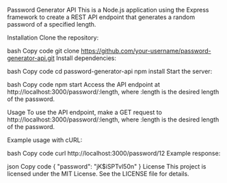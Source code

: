 Password Generator API
This is a Node.js application using the Express framework to create a REST API endpoint that generates a random password of a specified length.

Installation
Clone the repository:

bash
Copy code
git clone https://github.com/your-username/password-generator-api.git
Install dependencies:

bash
Copy code
cd password-generator-api
npm install
Start the server:

bash
Copy code
npm start
Access the API endpoint at http://localhost:3000/password/:length, where :length is the desired length of the password.

Usage
To use the API endpoint, make a GET request to http://localhost:3000/password/:length, where :length is the desired length of the password.

Example usage with cURL:

bash
Copy code
curl http://localhost:3000/password/12
Example response:

json
Copy code
{
  "password": "jK$iSPTvl50n"
}
License
This project is licensed under the MIT License. See the LICENSE file for details.
